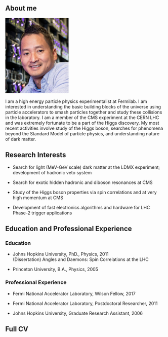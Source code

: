## About me

<img src="ntran.png" width=200>

I am a high energy particle physics experimentalist at Fermilab.  I am interested in understanding the basic building blocks of the universe using particle accelerators to smash particles together and study these collisions in the laboratory.  I am a member of the CMS experiment at the CERN LHC and was extremely fortunate to be a part of the Higgs discovery.  My most recent activities involve study of the Higgs boson, searches for phenomena beyond the Standard Model of particle physics, and understanding nature of dark matter. 

## Research Interests

   * Search for light (MeV-GeV scale) dark matter at the LDMX experiment; development of hadronic veto system

   * Search for exotic hidden hadronic and diboson resonances at CMS

   * Study of the Higgs boson properties via spin correlations and at very high momentum at CMS

   * Development of fast electronics algorithms and hardware for LHC Phase-2 trigger applications

## Education and Professional Experience

### Education

   * Johns Hopkins University, PhD., Physics, 2011 <br>
     (Dissertation) Angles and Daemons: Spin Correlations at the LHC

   * Princeton University, B.A., Physics, 2005

### Professional Experience

   * Fermi National Accelerator Laboratory, Wilson Fellow, 2017

   * Fermi National Accelerator Laboratory, Postdoctoral Researcher, 2011

   * Johns Hopkins University, Graduate Research Assistant, 2006

## Full CV
